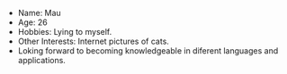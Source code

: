 - Name: Mau
- Age: 26
- Hobbies: Lying to myself.
- Other Interests: Internet pictures of cats.
- Loking forward to becoming knowledgeable in diferent languages and applications.
